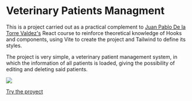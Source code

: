 
# Veterinary Patients Managment

This is a project carried out as a practical complement to [Juan Pablo De la Torre Valdez's](https://github.com/codigoconjuan) React course to reinforce theoretical knowledge of Hooks and components, using Vite to create the project and Tailwind to define its styles.

The project is very simple, a veterinary patient management system, in which the information of all patients is loaded, giving the possibility of editing and deleting said patients.


![](https://github.com/marcosknudsen/Veterinaria-Curso-React/assets/84600432/be90323b-9ff1-4264-8f88-c7de20997bbc)

[Try the proyect](https://resilient-sprinkles-833f46.netlify.app/)
